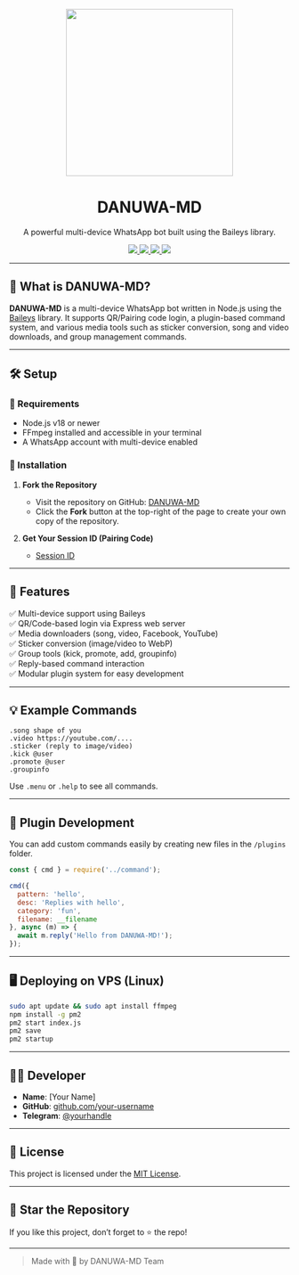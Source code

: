 
<p align="center">
  <img src="https://github.com/DANUWA-MD/DANUWA-BOT/blob/main/images/DANUWA-MD.png?raw=true" width="300"/>
</p>

<h1 align="center">DANUWA-MD</h1>

<p align="center">
  A powerful multi-device WhatsApp bot built using the Baileys library.
</p>

<p align="center">
  <a href="https://github.com/your-username/DANUWA-MD">
    <img src="https://img.shields.io/github/repo-size/your-username/DANUWA-MD?color=green&label=Repo%20Size&style=flat-square" />
  </a>
  <a href="https://github.com/your-username/DANUWA-MD">
    <img src="https://img.shields.io/github/license/your-username/DANUWA-MD?color=blue&style=flat-square" />
  </a>
  <a href="https://github.com/your-username/DANUWA-MD/fork">
    <img src="https://img.shields.io/github/forks/your-username/DANUWA-MD?style=flat-square" />
  </a>
  <a href="https://github.com/your-username/DANUWA-MD/stargazers">
    <img src="https://img.shields.io/github/stars/your-username/DANUWA-MD?style=flat-square" />
  </a>
</p>

---

## 📍 What is DANUWA-MD?

**DANUWA-MD** is a multi-device WhatsApp bot written in Node.js using the [Baileys](https://github.com/adiwajshing/Baileys) library. It supports QR/Pairing code login, a plugin-based command system, and various media tools such as sticker conversion, song and video downloads, and group management commands.

---

## 🛠️ Setup

### 🧾 Requirements

- Node.js v18 or newer
- FFmpeg installed and accessible in your terminal
- A WhatsApp account with multi-device enabled

### 🚀 Installation

1. **Fork the Repository**

   - Visit the repository on GitHub: [DANUWA-MD](https://github.com/DANUWA-MD/DANUWA-BOT)
   - Click the **Fork** button at the top-right of the page to create your own copy of the repository.

2. **Get Your Session ID (Pairing Code)**

   - [Session ID](https://a76d579e-db59-4147-b22b-fd07737c17c4-00-3i3ev0y5kjixl.sisko.replit.dev/)

---

## 🧰 Features

✅ Multi-device support using Baileys  
✅ QR/Code-based login via Express web server  
✅ Media downloaders (song, video, Facebook, YouTube)  
✅ Sticker conversion (image/video to WebP)  
✅ Group tools (kick, promote, add, groupinfo)  
✅ Reply-based command interaction  
✅ Modular plugin system for easy development

---

## 💡 Example Commands

```
.song shape of you
.video https://youtube.com/....
.sticker (reply to image/video)
.kick @user
.promote @user
.groupinfo
```

Use `.menu` or `.help` to see all commands.

---

## 🔌 Plugin Development

You can add custom commands easily by creating new files in the `/plugins` folder.

```js
const { cmd } = require('../command');

cmd({
  pattern: 'hello',
  desc: 'Replies with hello',
  category: 'fun',
  filename: __filename
}, async (m) => {
  await m.reply('Hello from DANUWA-MD!');
});
```

---

## 🖥 Deploying on VPS (Linux)

```bash
sudo apt update && sudo apt install ffmpeg
npm install -g pm2
pm2 start index.js
pm2 save
pm2 startup
```

---

## 👨‍💻 Developer

- **Name**: [Your Name]
- **GitHub**: [github.com/your-username](https://github.com/your-username)
- **Telegram**: [@yourhandle](https://t.me/yourhandle)

---

## 📜 License

This project is licensed under the [MIT License](./LICENSE).

---

## 🌟 Star the Repository

If you like this project, don’t forget to ⭐️ the repo!

---

> Made with 💖 by DANUWA-MD Team
